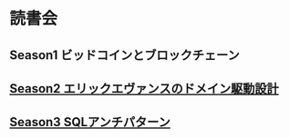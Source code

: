 # 読書会
## Season1 ビッドコインとブロックチェーン
## [Season2 エリックエヴァンスのドメイン駆動設計](season2-DDD)
## [Season3 SQLアンチパターン](season3-SQL_AntiPattern)
